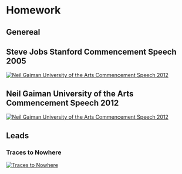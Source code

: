 # Homework

## Genereal

## Steve Jobs Stanford Commencement Speech 2005

[![Neil Gaiman University of the Arts Commencement Speech 2012](https://img.youtube.com/vi/D1R-jKKp3NA/0.jpg)](https://www.youtube.com/watch?v=D1R-jKKp3NA)

## Neil Gaiman University of the Arts Commencement Speech 2012

[![Neil Gaiman University of the Arts Commencement Speech 2012](https://img.youtube.com/vi/ikAb-NYkseI/0.jpg)](https://www.youtube.com/watch?v=ikAb-NYkseI)

## Leads

### Traces to Nowhere

[![Traces to Nowhere](https://img.youtube.com/vi/Ta8Tqjn7Suo/0.jpg)](https://www.youtube.com/watch?v=Ta8Tqjn7Suo)
